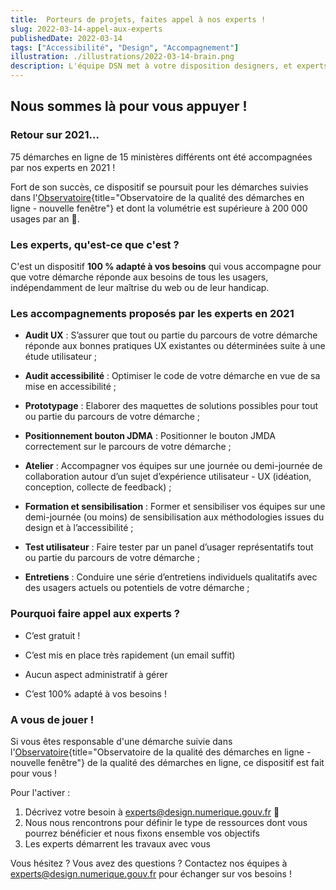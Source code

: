 ```yaml
---
title:  Porteurs de projets, faites appel à nos experts !
slug: 2022-03-14-appel-aux-experts
publishedDate: 2022-03-14
tags: ["Accessibilité", "Design", "Accompagnement"]
illustration: ./illustrations/2022-03-14-brain.png
description: L'équipe DSN met à votre disposition designers, et experts en recherche utilisateur et accessibilité
---
```


## Nous sommes là pour vous appuyer&nbsp;!

### Retour sur 2021...

75 démarches en ligne de 15 ministères différents ont été accompagnées par nos experts en 2021&nbsp;!

Fort de son succès, ce dispositif se poursuit pour les démarches suivies dans l'[Observatoire](https://observatoire.numerique.gouv.fr/){title="Observatoire de la qualité des démarches en ligne - nouvelle fenêtre"}  et dont la volumétrie est supérieure à 200 000 usages par an&nbsp;🤗.

### Les experts, qu'est-ce que c'est&nbsp;?

C'est un dispositif **100 % adapté à vos besoins** qui vous accompagne pour que votre démarche réponde aux besoins de tous les usagers, indépendamment de leur maîtrise du web ou de leur handicap.

### Les accompagnements proposés par les experts en 2021

- **Audit UX** : S’assurer que tout ou partie du parcours de votre démarche réponde aux bonnes pratiques UX existantes ou déterminées suite à une étude utilisateur&nbsp;;

- **Audit accessibilité** : Optimiser le code de votre démarche en vue de sa mise en accessibilité&nbsp;;

- **Prototypage** : Elaborer des maquettes de solutions possibles pour tout ou partie du parcours de votre démarche&nbsp;;

- **Positionnement bouton JDMA** : Positionner le bouton JMDA correctement sur le parcours de votre démarche&nbsp;;

- **Atelier** : Accompagner vos équipes sur une journée ou demi-journée de collaboration autour d’un sujet d’expérience utilisateur - UX (idéation, conception, collecte de feedback)&nbsp;;

- **Formation et sensibilisation** : Former et sensibiliser vos équipes sur une demi-journée (ou moins) de sensibilisation aux méthodologies issues du design et à l’accessibilité&nbsp;;

- **Test utilisateur** : Faire tester par un panel d’usager représentatifs tout ou partie du parcours de votre démarche&nbsp;;

- **Entretiens** : Conduire une série d’entretiens individuels qualitatifs avec des usagers actuels ou potentiels de votre démarche&nbsp;;


### Pourquoi faire appel aux experts&nbsp;?

- C’est gratuit&nbsp;!

- C’est mis en place très rapidement (un email suffit)

- Aucun aspect administratif à gérer

- C’est 100% adapté à vos besoins&nbsp;!


### A vous de jouer&nbsp;!

Si vous êtes responsable d'une démarche suivie dans l'[Observatoire](https://observatoire.numerique.gouv.fr/){title="Observatoire de la qualité des démarches en ligne - nouvelle fenêtre"} de la qualité des démarches en ligne, ce dispositif est fait pour vous&nbsp;!

Pour l'activer&nbsp;:

1. Décrivez votre besoin à experts@design.numerique.gouv.fr 📩 
2. Nous nous rencontrons pour définir le type de ressources dont vous pourrez bénéficier et nous fixons ensemble vos objectifs
3. Les experts démarrent les travaux avec vous

Vous hésitez ? Vous avez des questions&nbsp;? 
Contactez nos équipes à experts@design.numerique.gouv.fr pour échanger sur vos besoins&nbsp;!
